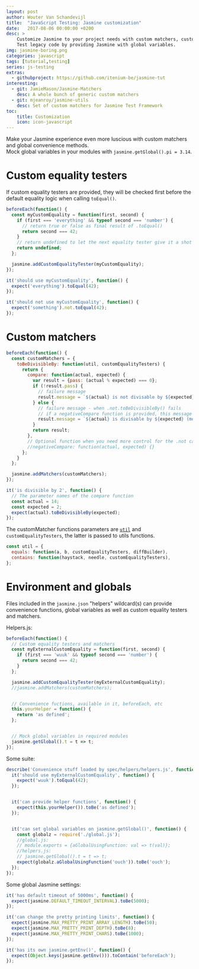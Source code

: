 ```yaml
---
layout: post
author: Wouter Van Schandevijl
title:  "JavaScript Testing: Jasmine customization"
date:   2017-08-06 00:00:00 +0200
desc: >
    Customize Jasmine to your project needs with custom matchers, custom equality testers.
    Test legacy code by providing Jasmine with global variables.
img: jasmine-boring.png
categories: javascript
tags: [tutorial,testing]
series: js-testing
extras:
  - githubproject: https://github.com/itenium-be/jasmine-tut
interesting:
  - git: JamieMason/Jasmine-Matchers
    desc: A whole bunch of generic custom matchers
  - git: mjeanroy/jasmine-utils
    desc: Set of custom matchers for Jasmine Test Framework
toc:
    title: Customization
    icon: icon-javascript
---
```


Make your Jasmine experience even more luscious with custom
matchers and global convenience methods.  
Mock global variables in your modules with `jasmine.getGlobal().pi = 3.14`.

<!--more-->

# Custom equality testers

If custom equality testers are provided, they will be checked first 
before the default equality logic when calling `toEqual()`.

```js
beforeEach(function() {
  const myCustomEquality = function(first, second) {
    if (first === 'everything' && typeof second === 'number') {
      // return true or false as final result of .toEqual()
      return second === 42;
    }
    // return undefined to let the next equality tester give it a shot
    return undefined;
  };

  jasmine.addCustomEqualityTester(myCustomEquality);
});

it('should use myCustomEquality', function() {
  expect('everything').toEqual(42);
});

it('should not use myCustomEquality', function() {
  expect('something').not.toEqual(42);
});
```



# Custom matchers

```js
beforeEach(function() {
  const customMatchers = {
    toBeDivisibleBy: function(util, customEqualityTesters) {
      return {
        compare: function(actual, expected) {
          var result = {pass: (actual % expected) === 0};
          if (!result.pass) {
            // failure message
            result.message = `${actual} is not divisable by ${expected} (mod: ${actual % expected})`;
          } else {
            // failure message - when .not.toBeDivisibleBy() fails
            // if a negativeCompare function is provided, this message will never be displayed
            result.message = `${actual} is divisable by ${expected} (mod: ${actual % expected})`;
          }
          return result;
        },
        // Optional function when you need more control for the .not case
        //negativeCompare: function(actual, expected) {}
      };
    }
  };

  jasmine.addMatchers(customMatchers);
});

it('is divisible by 2', function() {
  // The parameter names of the compare function
  const actual = 14;
  const expected = 2;
  expect(actual).toBeDivisibleBy(expected);
});
```

The customMatcher functions parameters are [`util`][github-matchersUtil] and `customEqualityTesters`,
the latter is passed to utils functions.

```js
const util = {
  equals: function(a, b, customEqualityTesters, diffBuilder),
  contains: function(haystack, needle, customEqualityTesters),
};
```



# Environment and globals

Files included in the `jasmine.json` "helpers" wildcard(s)
can provide convenience functions, global variables as well as
custom equality testers and matchers.

Helpers.js:
```js
beforeEach(function() {
  // Custom equality testers and matchers
  const myExternalCustomEquality = function(first, second) {
    if (first === 'wuuk' && typeof second === 'number') {
      return second === 42;
    }
  };

  jasmine.addCustomEqualityTester(myExternalCustomEquality);
  //jasmine.addMatchers(customMatchers);


  // Convenience fuctions, available in it, beforeEach, etc
  this.yourHelper = function() {
    return 'as defined';
  };


  // Mock global variables in required modules
  jasmine.getGlobal().t = t => t;
});
```


Some suite:
```js
describe('Convenience stuff loaded by spec/helpers/helpers.js', function() {
  it('should use myExternalCustomEquality', function() {
    expect('wuuk').toEqual(42);
  });


  it('can provide helper functions', function() {
    expect(this.yourHelper()).toBe('as defined');
  });


  it('can set global variables on jasmine.getGlobal()', function() {
    const globalz = require('./global.js');
    //global.js:
    // module.exports = {aGlobalUsingFunction: val => t(val)};
    //helpers.js:
    // jasmine.getGlobal().t = t => t;
    expect(globalz.aGlobalUsingFunction('ouch')).toBe('ouch');
  });
});
```


Some global Jasmine settings:
```js
it('has default timeout of 5000ms', function() {
  expect(jasmine.DEFAULT_TIMEOUT_INTERVAL).toBe(5000);
});

it('can change the pretty printing limits', function() {
  expect(jasmine.MAX_PRETTY_PRINT_ARRAY_LENGTH).toBe(50);
  expect(jasmine.MAX_PRETTY_PRINT_DEPTH).toBe(8);
  expect(jasmine.MAX_PRETTY_PRINT_CHARS).toBe(1000);
});

it('has its own jasmine.getEnv()', function() {
  expect(Object.keys(jasmine.getEnv())).toContain('beforeEach');
});
```


[github-matchersUtil]: https://github.com/jasmine/jasmine/blob/master/src/core/matchers/matchersUtil.js
